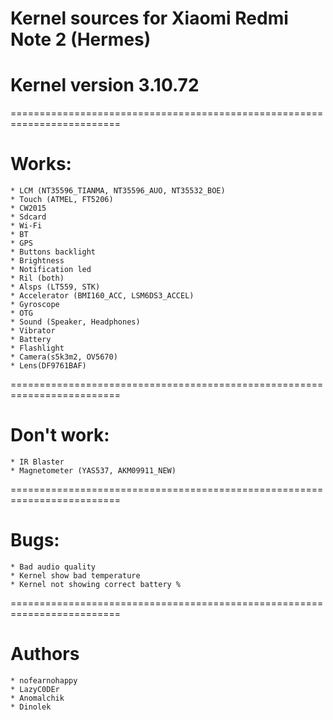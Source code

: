 # Kernel sources for Xiaomi Redmi Note 2 (Hermes)
# Kernel version 3.10.72

=========================================================================

# Works:

	* LCM (NT35596_TIANMA, NT35596_AUO, NT35532_BOE)
	* Touch (ATMEL, FT5206)
	* CW2015
	* Sdcard
	* Wi-Fi
	* BT
	* GPS
	* Buttons backlight
	* Brightness
	* Notification led
	* Ril (both)
	* Alsps (LT559, STK)
	* Accelerator (BMI160_ACC, LSM6DS3_ACCEL)
	* Gyroscope
	* OTG
	* Sound (Speaker, Headphones)
	* Vibrator
	* Battery
	* Flashlight
	* Camera(s5k3m2, OV5670)
	* Lens(DF9761BAF)

=========================================================================

# Don't work:

	* IR Blaster
	* Magnetometer (YAS537, AKM09911_NEW)
 
=========================================================================

# Bugs:

	* Bad audio quality
	* Kernel show bad temperature
	* Kernel not showing correct battery %

=========================================================================
# Authors

	* nofearnohappy
	* LazyC0DEr
	* Anomalchik
	* Dinolek

